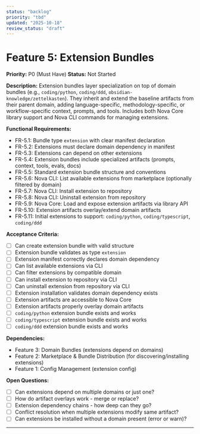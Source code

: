 ```yaml
---
status: "backlog"
priority: "tbd"
updated: "2025-10-18"
review_status: "draft"
---
```


# Feature 5: Extension Bundles
**Priority:** P0 (Must Have)
**Status:** Not Started

**Description:**
Extension bundles layer specialization on top of domain bundles (e.g., `coding/python`, `coding/ddd`, `obsidian-knowledge/zettelkasten`). They inherit and extend the baseline artifacts from their parent domain, adding language-specific, methodology-specific, or workflow-specific context, prompts, and tools. Includes both Nova Core library support and Nova CLI commands for managing extensions.

**Functional Requirements:**
- FR-5.1: Bundle type `extension` with clear manifest declaration
- FR-5.2: Extensions must declare domain dependency in manifest
- FR-5.3: Extensions can depend on other extensions
- FR-5.4: Extension bundles include specialized artifacts (prompts, context, tools, evals, docs)
- FR-5.5: Standard extension bundle structure and conventions
- FR-5.6: Nova CLI: List available extensions from marketplace (optionally filtered by domain)
- FR-5.7: Nova CLI: Install extension to repository
- FR-5.8: Nova CLI: Uninstall extension from repository
- FR-5.9: Nova Core: Load and expose extension artifacts via library API
- FR-5.10: Extension artifacts overlay/extend domain artifacts
- FR-5.11: Initial extensions to support: `coding/python`, `coding/typescript`, `coding/ddd`

**Acceptance Criteria:**
- [ ] Can create extension bundle with valid structure
- [ ] Extension bundle validates as type `extension`
- [ ] Extension manifest correctly declares domain dependency
- [ ] Can list available extensions via CLI
- [ ] Can filter extensions by compatible domain
- [ ] Can install extension to repository via CLI
- [ ] Can uninstall extension from repository via CLI
- [ ] Extension installation validates domain dependency exists
- [ ] Extension artifacts are accessible to Nova Core
- [ ] Extension artifacts properly overlay domain artifacts
- [ ] `coding/python` extension bundle exists and works
- [ ] `coding/typescript` extension bundle exists and works
- [ ] `coding/ddd` extension bundle exists and works

**Dependencies:**
- Feature 3: Domain Bundles (extensions depend on domains)
- Feature 2: Marketplace & Bundle Distribution (for discovering/installing extensions)
- Feature 1: Config Management (extension config)

**Open Questions:**
- [ ] Can extensions depend on multiple domains or just one?
- [ ] How do artifact overlays work - merge or replace?
- [ ] Extension dependency chains - how deep can they go?
- [ ] Conflict resolution when multiple extensions modify same artifact?
- [ ] Can extensions be installed without a domain present (error or warn)?

---
